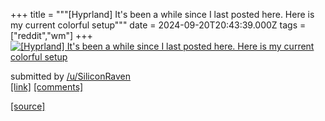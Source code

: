 +++
title = """[Hyprland] It's been a while since I last posted here. Here is my current colorful setup"""
date = 2024-09-20T20:43:39.000Z
tags = ["reddit","wm"]
+++
[![[Hyprland] It's been a while since I last posted here. Here is my current colorful setup](https://b.thumbs.redditmedia.com/iLEE_kjKuzYssn5Eake6nI5aW-dOZUZ5uGJ6-lkcfkk.jpg "[Hyprland] It's been a while since I last posted here. Here is my current colorful setup")](https://www.reddit.com/r/unixporn/comments/1flm33z/hyprland_its_been_a_while_since_i_last_posted/)

submitted by [/u/SiliconRaven](https://www.reddit.com/user/SiliconRaven)  
[\[link\]](https://www.reddit.com/gallery/1flm33z) [\[comments\]](https://www.reddit.com/r/unixporn/comments/1flm33z/hyprland_its_been_a_while_since_i_last_posted/)

[[source]](https://www.reddit.com/r/unixporn/comments/1flm33z/hyprland_its_been_a_while_since_i_last_posted/)
